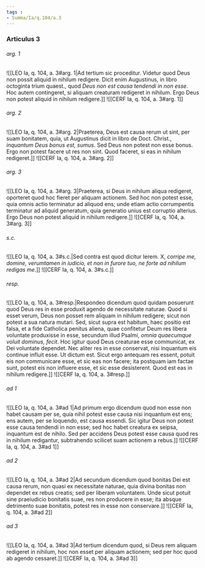 ```yaml
---
tags : 
- Summa/Ia/q.104/a.3
---
```


### Articulus 3

###### arg. 1
![[LEO Ia, q. 104, a. 3#arg. 1|Ad tertium sic proceditur. Videtur quod Deus non possit aliquid in nihilum redigere. Dicit enim Augustinus, in libro octoginta trium quaest., quod *Deus non est causa tendendi in non esse*. Hoc autem contingeret, si aliquam creaturam redigeret in nihilum. Ergo Deus non potest aliquid in nihilum redigere.]]
![[CERF Ia, q. 104, a. 3#arg. 1]]

###### arg. 2
![[LEO Ia, q. 104, a. 3#arg. 2|Praeterea, Deus est causa rerum ut sint, per suam bonitatem, quia, ut Augustinus dicit in libro de Doct. Christ., *inquantum Deus bonus est, sumus*. Sed Deus non potest non esse bonus. Ergo non potest facere ut res non sint. Quod faceret, si eas in nihilum redigeret.]]
![[CERF Ia, q. 104, a. 3#arg. 2]]

###### arg. 3
![[LEO Ia, q. 104, a. 3#arg. 3|Praeterea, si Deus in nihilum aliqua redigeret, oporteret quod hoc fieret per aliquam actionem. Sed hoc non potest esse, quia omnis actio terminatur ad aliquod ens; unde etiam actio corrumpentis terminatur ad aliquid generatum, quia generatio unius est corruptio alterius. Ergo Deus non potest aliquid in nihilum redigere.]]
![[CERF Ia, q. 104, a. 3#arg. 3]]

###### s.c.
![[LEO Ia, q. 104, a. 3#s.c.|Sed contra est quod dicitur Ierem. X, *corripe me, domine, verumtamen in iudicio, et non in furore tuo, ne forte ad nihilum redigas me*.]]
![[CERF Ia, q. 104, a. 3#s.c.]]

###### resp.
![[LEO Ia, q. 104, a. 3#resp.|Respondeo dicendum quod quidam posuerunt quod Deus res in esse produxit agendo de necessitate naturae. Quod si esset verum, Deus non posset rem aliquam in nihilum redigere; sicut non potest a sua natura mutari. Sed, sicut supra est habitum, haec positio est falsa, et a fide Catholica penitus aliena, quae confitetur Deum res libera voluntate produxisse in esse, secundum illud Psalmi, *omnia quaecumque voluit dominus, fecit*. Hoc igitur quod Deus creaturae esse communicat, ex Dei voluntate dependet. Nec aliter res in esse conservat, nisi inquantum eis continue influit esse. Ut dictum est. Sicut ergo antequam res essent, potuit eis non communicare esse, et sic eas non facere; ita postquam iam factae sunt, potest eis non influere esse, et sic esse desisterent. Quod est eas in nihilum redigere.]]
![[CERF Ia, q. 104, a. 3#resp.]]

###### ad 1
![[LEO Ia, q. 104, a. 3#ad 1|Ad primum ergo dicendum quod non esse non habet causam per se, quia nihil potest esse causa nisi inquantum est ens; ens autem, per se loquendo, est causa essendi. Sic igitur Deus non potest esse causa tendendi in non esse; sed hoc habet creatura ex seipsa, inquantum est de nihilo. Sed per accidens Deus potest esse causa quod res in nihilum redigantur, subtrahendo scilicet suam actionem a rebus.]]
![[CERF Ia, q. 104, a. 3#ad 1]]

###### ad 2
![[LEO Ia, q. 104, a. 3#ad 2|Ad secundum dicendum quod bonitas Dei est causa rerum, non quasi ex necessitate naturae, quia divina bonitas non dependet ex rebus creatis; sed per liberam voluntatem. Unde sicut potuit sine praeiudicio bonitatis suae, res non producere in esse; ita absque detrimento suae bonitatis, potest res in esse non conservare.]]
![[CERF Ia, q. 104, a. 3#ad 2]]

###### ad 3
![[LEO Ia, q. 104, a. 3#ad 3|Ad tertium dicendum quod, si Deus rem aliquam redigeret in nihilum, hoc non esset per aliquam actionem; sed per hoc quod ab agendo cessaret.]]
![[CERF Ia, q. 104, a. 3#ad 3]]

